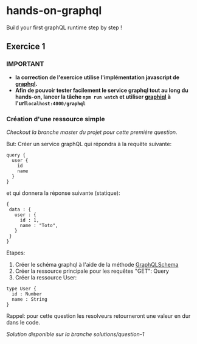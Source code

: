 # hands-on-graphql
Build your first graphQL runtime step by step !

## Exercice 1

### IMPORTANT
- **la correction de l'exercice utilise l'implémentation javascript de [graphql](https://github.com/graphql/graphql-js).**
- **Afin de pouvoir tester facilement le service graphql tout au long du hands-on, lancer la tâche `npm run watch` et  utiliser [graphiql](https://github.com/graphql/graphiql) à l'url`localhost:4000/graphql`**

### Création d'une ressource simple
_Checkout la branche master du projet pour cette première question._

But: Créer un service graphQL qui répondra à la requête suivante:
```
query {
  user {
    id
    name
  }
}
```
et qui donnera la réponse suivante (statique):
```
{
 data : {
   user : {
     id : 1,
     name : "Toto",
   }
 }
}
```

Etapes:
1. Créer le schéma graphql à l'aide de la méthode [GraphQLSchema](http://graphql.org/graphql-js/type/#graphqlschema)
2. Créer la ressource principale pour les requêtes "GET": Query
3. Créer la ressource User:
```
type User {
  id : Number
  name : String
}
```
Rappel: pour cette question les resolveurs retourneront une valeur en dur dans le code.

_Solution disponible sur la branche solutions/question-1_